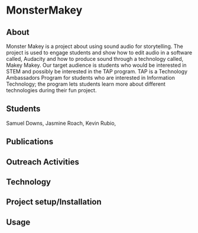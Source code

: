 # MonsterMakey

## About
Monster Makey is a project about using sound audio for storytelling. The project is used to engage students and show how to edit audio in a software called, Audacity and how to produce sound through a technology called, Makey Makey. Our target audience is students who would be interested in STEM and possibly be interested in the TAP program. TAP is a Technology Ambassadors Program for students who are interested in Information Technology; the program lets students learn more about different technologies during their fun project. 

## Students
Samuel Downs,
Jasmine Roach,
Kevin Rubio,


## Publications

## Outreach Activities

## Technology 

## Project setup/Installation

## Usage


